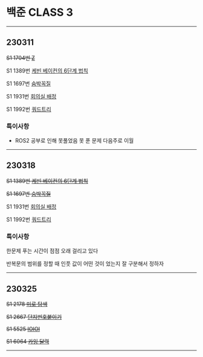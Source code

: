 # 백준 CLASS 3

---

## 230311

~~S1 1704번  [Z](https://www.acmicpc.net/problem/1074)~~

S1 1389번 [케빈 베이컨의 6단계 법칙](https://www.acmicpc.net/problem/1389)

S1 1697번 [숨박꼭질](https://www.acmicpc.net/problem/1694)

S1 1931번 [회의실 배정](https://www.acmicpc.net/problem/1931)

S1 1992번 [쿼드트리](https://www.acmicpc.net/problem/1992)

### 특이사항

- ROS2 공부로 인해 못풀었음 못 푼 문제 다음주로 이월

---

## 230318

~~S1 1389번 [케빈 베이컨의 6단계 법칙](https://www.acmicpc.net/problem/1389)~~

~~S1 1697번 [숨박꼭질](https://www.acmicpc.net/problem/1694)~~

S1 1931번 [회의실 배정](https://www.acmicpc.net/problem/1931)

S1 1992번 [쿼드트리](https://www.acmicpc.net/problem/1992)

### 특이사항

한문제 푸는 시간이 점점 오래 걸리고 있다

반복문의 범위를 정할 때 인풋 값이 어떤 것이 었는지 잘 구분해서 정하자

---

## 230325

~~S1 2178 [미로 탐색](https://www.acmicpc.net/problem/2178)~~

~~S1 2667 [단지번호붙이기](https://www.acmicpc.net/problem/2667)~~

~~S1 5525 [IOIOI](https://www.acmicpc.net/problem/5525)~~

~~S1 6064 [카잉 달력](https://www.acmicpc.net/problem/6604)~~

---
